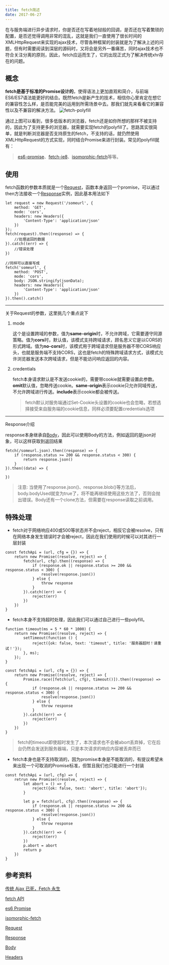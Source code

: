 ```yaml
---
title: fetch简述
date: 2017-06-27
---
```


<!-- 为了更方便归档，请先完善以上信息，正文贴下面 -->
<!--
注意点：
0. 文章中的资源（主要是图片）引用请使用 HTTPS
1. 文章末可以加上自己的署名，如： by [Kaola](http://www.kaola.com)
2. 最好不要用 NOS 图床，感觉加防盗链是迟早的事
3. 文章会定期归档到 https://blog.kaolafed.com/
-->

在与服务端进行异步请求时，你是否还在写着地狱般的回调，是否还在写着繁琐的配置，是否还觉得调用非常的混乱，这就是我们一直使用了很长时间的XMLHttpRequest来实现的ajax技术，尽管各种框架的封装就是为了解决上述的问题，但有时需要阅读到深层的源码时，又将会是另外一番痛苦，同时ajax技术也不符合关注分离的原则，因此，fetch应运而生了，它的出现正式为了解决传统xhr存在的问题。

<!-- more -->

概念
----
**fetch是基于标准的Promise设计的**，使得语法上更加直观和简介，与前端ES6/ES7语法能更好的结合。既然fetch是新产生的技术，相信你心里肯定在想它的兼容性怎么样，是否能完美的运用到所需场景中去。那我们就先来看看它的兼容性以及不兼容的解决方法。
![fetch-polyfill](https://user-images.githubusercontent.com/5706155/27586474-ff0ed236-5b72-11e7-9586-df6dd72c11ec.png)

通过上图可以看到，很多低版本的浏览器，fetch还是如你所想的那样不被支持的，因此为了支持更多的浏览器，就需要实现fetch的polyfill了。思路其实很简单，就是判断浏览器是否支持原生的fetch，不支持的话，就仍然使用XMLHttpRequest的方式实现，同时结合Promise来进行封装。常见的polyfill就有：
> [es6-promise](https://github.com/stefanpenner/es6-promise)、[fetch-ie8](https://github.com/camsong/fetch-ie8)、[isomorphic-fetch](https://github.com/matthew-andrews/isomorphic-fetch)等等。

使用
----
fetch函数的参数本质就是一个[Request](https://developer.mozilla.org/en-US/docs/Web/API/Request)，函数本身返回一个promise，可以通过then方法接收一个[Response](https://developer.mozilla.org/en-US/docs/Web/API/Response)实例，因此基本用法如下

```
let request = new Request('/someurl', {
    method: 'GET', 
    mode: 'cors', 
    headers: new Headers({
        'Content-Type': 'application/json'
    })
});
fetch(request).then((response) => {
	//处理返回的数据
}).catch((err) => {
	//错误处理
})

//同样可以直接写成
fetch('someurl', {
    method: 'POST', 
    mode: 'cors', 
    body: JSON.stringify(jsonData);
    headers: new Headers({
        'Content-Type': 'application/json'
    })
}).then().catch()
```

---
关于Request的参数，这里挑几个重点说下

1. mode

    这个是设置跨域的参数，值为**same-origin**时，不允许跨域，它需要遵守同源策略。值为**cors**时，默认值，该模式支持跨域请求，顾名思义它是以CORS的形式跨域。值为**no-cors**时，该模式用于跨域请求但是服务器不带CORS响应头，也就是服务端不支持CORS，这也是fetch的特殊跨域请求方式，该模式允许浏览器发送本次跨域请求，但是不能访问响应返回的内容。
2. credentials

    fetch本身请求默认是不发送cookie的，需要带cookie就需要设置此参数。**omit**默认值，忽略传送cookie。**same-origin**表示cookie只允许同域传送，不允许跨域进行传送。**include**表示cookie都会被传送。
    >fetch默认对服务端通过Set-Cookie头设置的cookie也会忽略，若想选择接受来自服务端的cookie信息，同样必须要配置credentials选项

---
Response介绍

response本身继承自[Body](https://developer.mozilla.org/en-US/docs/Web/API/Body)，因此可以使用Body的方法，例如返回的是json对象，可以这样获取到返回结果

```
fetch(/someurl.json).then((response) => {
	if (response.status >= 200 && response.status < 300) {
		return response.json()
	}
}).then((data) => {

})

```
>注意: 当使用了response.json()、response.blob()等方法后，body.bodyUsed就变为true了，将不能再继续使用这些方法了，否则会抛出错误。Body还有一个clone方法，但需要在response读取之前调用。

特殊处理
----

* fetch对于网络响应400或500等状态并不会reject，相反它会被resolve，只有在网络本身发生错误时才会被reject，因此在我们使用的时候可以对其进行一层封装

```
const fetchApi = (url, cfg = {}) => {
    return new Promise((resolve, reject) => {
        fetch(url, cfg).then((response) => {
            if (response.ok || response.status >= 200 && response.status < 300) {
                resolve(response.json())
            } else {
                throw response
            }
        }).catch((err) => {
            reject(err)
        })
    })
}
```

* fetch本身不支持超时处理，因此我们可以通过自己进行一些polyfill。

```
function timeout(ms = 5 * 60 * 1000) {
    return new Promise((resolve, reject) => {
        setTimeout(function () {
            reject({ok: false, text: 'timeout', title: '服务器超时！请重试！'});
        }, ms);
    });
}

const fetchApi = (url, cfg = {}) => {
    return new Promise((resolve, reject) => {
        Promise.race([fetch(url, cfg), timeout()]).then((response) => {
            if (response.ok || response.status >= 200 && response.status < 300) {
                resolve(response.json())
            } else {
                throw response
            }
        }).catch((err) => {
            reject(err)
        })
    })
}
```
> fetch的timeout即使超时发生了，本次请求也不会被abort丢弃掉，它在后台仍然会发送到服务器端，只是本次请求的响应内容被丢弃而已

* fetch本身也是不支持取消的，因为promise本身是不能取消的，有提议希望未来出现一个可取消的Promise标准，但暂且我们也只能进行一个封装

```
const fetchApi = (url, cfg) => {
    retrun new Promise((resolve, reject) => {
        let abort = () => {
            reject({ok: false, text: 'abort', title: 'abort'});
        }

        let p = fetch(url, cfg).then((response) => {
            if (response.ok || response.status >= 200 && response.status < 300) {
                resolve(response.json())
            } else {
                throw response
            }
        }).catch((err) => {
            reject(err)
        })
        p.abort = abort
        return p
    })
}
```

## 参考资料
[传统 Ajax 已死，Fetch 永生](https://github.com/camsong/blog/issues/2)

[fetch API](https://developer.mozilla.org/en-US/docs/Web/API/Fetch_API/Using_Fetch)

[es6 Promise](http://es6.ruanyifeng.com/#docs/promise)

[isomorphic-fetch](https://github.com/matthew-andrews/isomorphic-fetch)

[Request](https://developer.mozilla.org/en-US/docs/Web/API/Request)

[Response](https://developer.mozilla.org/en-US/docs/Web/API/Response)

[Body](https://developer.mozilla.org/en-US/docs/Web/API/Body)

[Headers](https://developer.mozilla.org/en-US/docs/Web/API/Headers)

